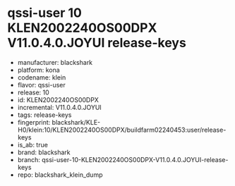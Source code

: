 # qssi-user 10 KLEN2002240OS00DPX V11.0.4.0.JOYUI release-keys
- manufacturer: blackshark
- platform: kona
- codename: klein
- flavor: qssi-user
- release: 10
- id: KLEN2002240OS00DPX
- incremental: V11.0.4.0.JOYUI
- tags: release-keys
- fingerprint: blackshark/KLE-H0/klein:10/KLEN2002240OS00DPX/buildfarm02240453:user/release-keys
- is_ab: true
- brand: blackshark
- branch: qssi-user-10-KLEN2002240OS00DPX-V11.0.4.0.JOYUI-release-keys
- repo: blackshark_klein_dump
